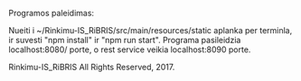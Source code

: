 Programos paleidimas:

Nueiti i ~/Rinkimu-IS_RiBRIS/src/main/resources/static aplanka per terminla, ir suvesti "npm install" ir "npm run start". Programa pasileidzia localhost:8080/ porte, o rest service veikia localhost:8090 porte.

Rinkimu-IS_RiBRIS
All Rights Reserved, 2017.

